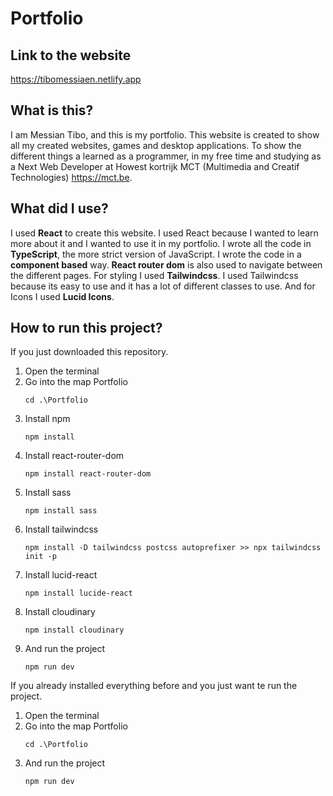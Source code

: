 # Portfolio

## Link to the website
https://tibomessiaen.netlify.app

## What is this?
I am Messian Tibo, and this is my portfolio. This website is created to show all my created websites, games and desktop applications.
To show the different things a learned as a programmer, in my free time and studying as a Next Web Developer at Howest kortrijk MCT (Multimedia and Creatif Technologies) https://mct.be.

## What did I use?
I used **React** to create this website. I used React because I wanted to learn more about it and I wanted to use it in my portfolio.
I wrote all the code in **TypeScript**, the more strict version of JavaScript. I wrote the code in a **component based** way.
**React router dom** is also used to navigate between the different pages.
For styling I used **Tailwindcss**. I used Tailwindcss because its easy to use and it has a lot of different classes to use.
And for Icons I used **Lucid Icons**.


## How to run this project?
If you just downloaded this repository.
1) Open the terminal
2) Go into the map Portfolio
    ```shell
    cd .\Portfolio
    ```
3) Install npm
    ```shell
    npm install
    ```
4) Install react-router-dom
    ```shell
    npm install react-router-dom
    ```
5) Install sass
    ```shell
    npm install sass
    ```
6) Install tailwindcss
     ```shell
    npm install -D tailwindcss postcss autoprefixer >> npx tailwindcss init -p
    ```
7) Install lucid-react
    ```shell
    npm install lucide-react
    ```
8) Install cloudinary
    ```shell
    npm install cloudinary
    ```
9) And run the project
    ```shell
    npm run dev
    ```

If you already installed everything before and you just want te run the project.
1) Open the terminal
2) Go into the map Portfolio
    ```shell
    cd .\Portfolio
    ```
3) And run the project
    ```shell
    npm run dev
    ```